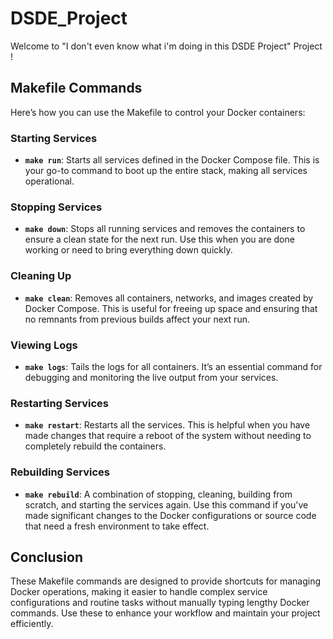 # DSDE_Project

Welcome to "I don't even know what i'm doing in this DSDE Project" Project !

## Makefile Commands

Here’s how you can use the Makefile to control your Docker containers:

### Starting Services

- **`make run`**: 
  Starts all services defined in the Docker Compose file. This is your go-to command to boot up the entire stack, making all services operational.

### Stopping Services

- **`make down`**:
  Stops all running services and removes the containers to ensure a clean state for the next run. Use this when you are done working or need to bring everything down quickly.

### Cleaning Up

- **`make clean`**:
  Removes all containers, networks, and images created by Docker Compose. This is useful for freeing up space and ensuring that no remnants from previous builds affect your next run.

### Viewing Logs

- **`make logs`**:
  Tails the logs for all containers. It’s an essential command for debugging and monitoring the live output from your services.

### Restarting Services

- **`make restart`**:
  Restarts all the services. This is helpful when you have made changes that require a reboot of the system without needing to completely rebuild the containers.

### Rebuilding Services

- **`make rebuild`**:
  A combination of stopping, cleaning, building from scratch, and starting the services again. Use this command if you've made significant changes to the Docker configurations or source code that need a fresh environment to take effect.

## Conclusion

These Makefile commands are designed to provide shortcuts for managing Docker operations, making it easier to handle complex service configurations and routine tasks without manually typing lengthy Docker commands. Use these to enhance your workflow and maintain your project efficiently.
